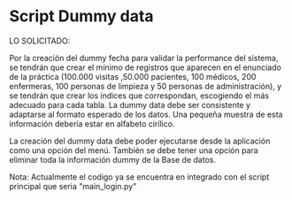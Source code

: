 # Script Dummy data

LO SOLICITADO:

Por la creación del dummy fecha para validar la performance del sistema, se tendrán que crear el mínimo de registros que aparecen en el enunciado de la práctica (100.000 visitas ,50.000 pacientes, 100 médicos, 200 enfermeras, 100 personas de limpieza y 50 personas de administración), y se tendrán que crear los índices que correspondan, escogiendo el más adecuado para cada tabla. La dummy data debe ser consistente y adaptarse al formato esperado de los datos. Una pequeña muestra de esta información debería estar en alfabeto cirílico.

La creación del dummy data debe poder ejecutarse desde la aplicación como una opción del menú. También se debe tener una opción para eliminar toda la información dummy de la Base de datos.


Nota: Actualmente el codigo ya se encuentra en integrado con el script principal que seria "main_login.py"
